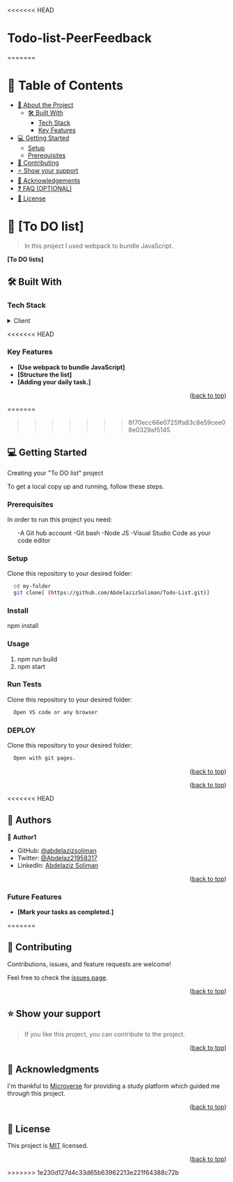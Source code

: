 <<<<<<< HEAD
# Todo-list-PeerFeedback
=======
<!-- TABLE OF CONTENTS -->

# 📗 Table of Contents

- [📖 About the Project](#about-project)
  - [🛠 Built With](#built-with)
    - [Tech Stack](#tech-stack)
    - [Key Features](#key-features)
- [💻 Getting Started](#getting-started)
  - [Setup](#setup)
  - [Prerequisites](#prerequisites)
- [🤝 Contributing](#contributing)
- [⭐️ Show your support](#support)
- [🙏 Acknowledgements](#acknowledgements)
- [❓ FAQ (OPTIONAL)](#faq)
- [📝 License](#license)

<!-- PROJECT DESCRIPTION -->

# 📖 [To DO list] <a name="about-project"></a>

> In this project I used webpack to bundle JavaScript.

**[To DO lists]**

## 🛠 Built With <a name="built-with"></a>

### Tech Stack <a name="tech-stack"></a>

<details>
  <summary>Client</summary>
</details>

<<<<<<< HEAD

<!-- Features -->

### Key Features <a name="key-features"></a>

- **[Use webpack to bundle JavaScript]**
- **[Structure the list]**
- **[Adding your daily task.]**

<p align="right">(<a href="#readme-top">back to top</a>)</p>

=======

> > > > > > > 8f70ecc66e0725ffa83c8e59cee08e0329af5145

<!-- GETTING STARTED -->

## 💻 Getting Started <a name="getting-started"></a>

Creating your "To DO list" project

To get a local copy up and running, follow these steps.

### Prerequisites

In order to run this project you need:

<ul>
-A Git hub account
-Git bash
-Node JS
-Visual Studio Code as your code editor
</ul>

### Setup

Clone this repository to your desired folder:

```sh
  cd my-folder
  git clone[ (https://github.com/AbdelazizSoliman/Todo-List.git)]
```

### Install

npm install

### Usage

1. npm run build
2. npm start

### Run Tests

Clone this repository to your desired folder:

```sh
  Open VS code or any browser
```

### DEPLOY

Clone this repository to your desired folder:

```sh
  Open with git pages.
```

<p align="right">(<a href="#readme-top">back to top</a>)</p>

<p align="right">(<a href="#readme-top">back to top</a>)</p>

<<<<<<< HEAD

<!-- AUTHORS -->

## 👥 Authors <a name="authors"></a>

👤 **Author1**

- GitHub: [@abdelazizsoliman](https://github.com/abdelazizsoliman)
- Twitter: [@Abdelaz21958317](https://twitter.com/Abdelaz21958317)
- LinkedIn: [Abdelaziz Soliman](https://www.linkedin.com/in/abdelaziz-soliman-16989b89/)

<p align="right">(<a href="#readme-top">back to top</a>)</p>

### Future Features <a name="Future-features"></a>

- **[Mark your tasks as completed.]**

=======

<!-- CONTRIBUTING -->

## 🤝 Contributing <a name="contributing"></a>

Contributions, issues, and feature requests are welcome!

Feel free to check the [issues page](../../issues/).

<p align="right">(<a href="#readme-top">back to top</a>)</p>

<!-- SUPPORT -->

## ⭐️ Show your support <a name="support"></a>

> If you like this project, you can contribute to the project.

<p align="right">(<a href="#readme-top">back to top</a>)</p>

<!-- ACKNOWLEDGEMENTS -->

## 🙏 Acknowledgments <a name="acknowledgements"></a>

I'm thankful to <a href="https://www.microverse.org//">Microverse</a> for providing a study platform which guided me through this project.

<p align="right">(<a href="#readme-top">back to top</a>)</p>

<!-- FAQ (optional) -->

<!-- LICENSE -->

## 📝 License <a name="license"></a>

This project is [MIT](https://github.com/AbdelazizSoliman/Todo-List/blob/main/LICENSE) licensed.

<p align="right">(<a href="#readme-top">back to top</a>)</p>
>>>>>>> 1e230d127d4c33d65b63962213e221f64388c72b
